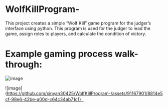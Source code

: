 # WolfKillProgram-
This project creates a simple “Wolf Kill” game program for the judger’s interface using python. 
This program is used for the judger to lead the game, assign roles to players, and calculate the condition of victory.

# Example gaming process walk-through:
![image](https://github.com/xinyan30425/WolfKillProgram-/assets/91167901/fc37d8b8-8b9e-4f40-9d91-cf26602e61d3)

![image](https://github.com/xinyan30425/WolfKillProgram-/assets/91167901/8814e5cf-98e6-42be-a00d-c64c34ab71c1）

